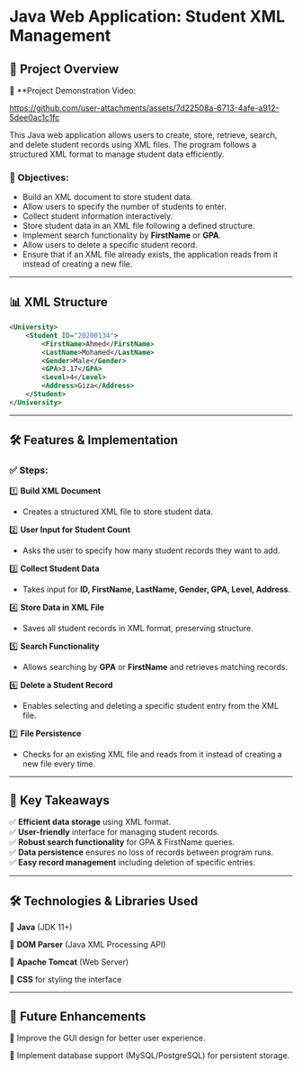 # Java Web Application: Student XML Management

## 📖 Project Overview
🎥 **Project Demonstration Video: 

https://github.com/user-attachments/assets/7d22508a-6713-4afe-a912-5dee0ac1c1fc

This Java web application allows users to create, store, retrieve, search, and delete student records using XML files. The program follows a structured XML format to manage student data efficiently.

### 🎯 Objectives:
- Build an XML document to store student data.
- Allow users to specify the number of students to enter.
- Collect student information interactively.
- Store student data in an XML file following a defined structure.
- Implement search functionality by **FirstName** or **GPA**.
- Allow users to delete a specific student record.
- Ensure that if an XML file already exists, the application reads from it instead of creating a new file.

---

## 📊 XML Structure
```xml
<University>
    <Student ID="20200134">
        <FirstName>Ahmed</FirstName>
        <LastName>Mohamed</LastName>
        <Gender>Male</Gender>
        <GPA>3.17</GPA>
        <Level>4</Level>
        <Address>Giza</Address>
    </Student>
</University>
```

---

## 🛠 Features & Implementation
### ✅ Steps:

1️⃣ **Build XML Document**
   - Creates a structured XML file to store student data.
   
2️⃣ **User Input for Student Count**
   - Asks the user to specify how many student records they want to add.
   
3️⃣ **Collect Student Data**
   - Takes input for **ID, FirstName, LastName, Gender, GPA, Level, Address**.
   
4️⃣ **Store Data in XML File**
   - Saves all student records in XML format, preserving structure.
   
5️⃣ **Search Functionality**
   - Allows searching by **GPA** or **FirstName** and retrieves matching records.
   
6️⃣ **Delete a Student Record**
   - Enables selecting and deleting a specific student entry from the XML file.
   
7️⃣ **File Persistence**
   - Checks for an existing XML file and reads from it instead of creating a new file every time.

---

## 🚀 Key Takeaways
✅ **Efficient data storage** using XML format.  
✅ **User-friendly** interface for managing student records.  
✅ **Robust search functionality** for GPA & FirstName queries.  
✅ **Data persistence** ensures no loss of records between program runs.  
✅ **Easy record management** including deletion of specific entries.  

---

## 🛠 Technologies & Libraries Used
🔹 **Java** (JDK 11+)  

🔹 **DOM Parser** (Java XML Processing API) 

🔹 **Apache Tomcat** (Web Server)  

🔹 **CSS** for styling the interface  

---

## 🔮 Future Enhancements
🔹 Improve the GUI design for better user experience.

🔹 Implement database support (MySQL/PostgreSQL) for persistent storage.
